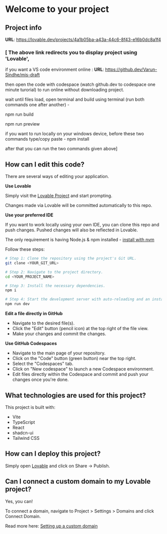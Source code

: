 # Welcome to your project

## Project info

**URL**: https://lovable.dev/projects/4a1b05ba-a43a-44c6-8f43-e16b0dc8a1f4

### [ The above link redirects you to display project using 'Lovable',
if you want a VS code environment online : 
**URL**: https://github.dev/Varun-Sindhe/mis-draft

then open the code with codespace (watch github.dev to codespace one minute turorial) to run online without downloading project.

wait until files load, open terminal and build using terminal (run both commands one after another) -

npm run build

npm run preview

if you want to run locally on your windows device, before these two commands type/copy paste -
npm install

after that you can run the two commands given above]


## How can I edit this code?

There are several ways of editing your application.

**Use Lovable**

Simply visit the [Lovable Project](https://lovable.dev/projects/4a1b05ba-a43a-44c6-8f43-e16b0dc8a1f4) and start prompting.

Changes made via Lovable will be committed automatically to this repo.

**Use your preferred IDE**

If you want to work locally using your own IDE, you can clone this repo and push changes. Pushed changes will also be reflected in Lovable.

The only requirement is having Node.js & npm installed - [install with nvm](https://github.com/nvm-sh/nvm#installing-and-updating)

Follow these steps:

```sh
# Step 1: Clone the repository using the project's Git URL.
git clone <YOUR_GIT_URL>

# Step 2: Navigate to the project directory.
cd <YOUR_PROJECT_NAME>

# Step 3: Install the necessary dependencies.
npm i

# Step 4: Start the development server with auto-reloading and an instant preview.
npm run dev
```

**Edit a file directly in GitHub**

- Navigate to the desired file(s).
- Click the "Edit" button (pencil icon) at the top right of the file view.
- Make your changes and commit the changes.

**Use GitHub Codespaces**

- Navigate to the main page of your repository.
- Click on the "Code" button (green button) near the top right.
- Select the "Codespaces" tab.
- Click on "New codespace" to launch a new Codespace environment.
- Edit files directly within the Codespace and commit and push your changes once you're done.

## What technologies are used for this project?

This project is built with:

- Vite
- TypeScript
- React
- shadcn-ui
- Tailwind CSS

## How can I deploy this project?

Simply open [Lovable](https://lovable.dev/projects/4a1b05ba-a43a-44c6-8f43-e16b0dc8a1f4) and click on Share -> Publish.

## Can I connect a custom domain to my Lovable project?

Yes, you can!

To connect a domain, navigate to Project > Settings > Domains and click Connect Domain.

Read more here: [Setting up a custom domain](https://docs.lovable.dev/features/custom-domain#custom-domain)
